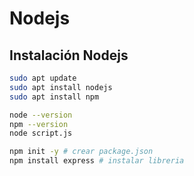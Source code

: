 # Nodejs

## Instalación Nodejs

```bash
sudo apt update
sudo apt install nodejs
sudo apt install npm
```

```bash
node --version
npm --version
node script.js
```

```bash
npm init -y # crear package.json
npm install express # instalar libreria
```
